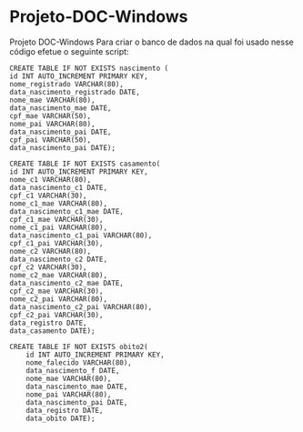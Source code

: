 # Projeto-DOC-Windows
Projeto DOC-Windows
Para criar o banco de dados na qual foi usado nesse código efetue o seguinte script:

    CREATE TABLE IF NOT EXISTS nascimento (
    id INT AUTO_INCREMENT PRIMARY KEY,
    nome_registrado VARCHAR(80),
    data_nascimento_registrado DATE,
    nome_mae VARCHAR(80),
    data_nascimento_mae DATE,
    cpf_mae VARCHAR(50),
    nome_pai VARCHAR(80),
    data_nascimento_pai DATE,
    cpf_pai VARCHAR(50),
    data_nascimento_pai DATE);
    
    CREATE TABLE IF NOT EXISTS casamento(
    id INT AUTO_INCREMENT PRIMARY KEY,
    nome_c1 VARCHAR(80),
    data_nascimento_c1 DATE,
    cpf_c1 VARCHAR(30),
    nome_c1_mae VARCHAR(80),
    data_nascimento_c1_mae DATE,
    cpf_c1_mae VARCHAR(30),
    nome_c1_pai VARCHAR(80),
    data_nascimento_c1_pai VARCHAR(80),
    cpf_c1_pai VARCHAR(30),
    nome_c2 VARCHAR(80),
    data_nascimento_c2 DATE,
    cpf_c2 VARCHAR(30),
    nome_c2_mae VARCHAR(80),
    data_nascimento_c2_mae DATE,
    cpf_c2_mae VARCHAR(30),
    nome_c2_pai VARCHAR(80),
    data_nascimento_c2_pai VARCHAR(80),
    cpf_c2_pai VARCHAR(30),
    data_registro DATE,
    data_casamento DATE);
    
    CREATE TABLE IF NOT EXISTS obito2(
        id INT AUTO_INCREMENT PRIMARY KEY,
        nome_falecido VARCHAR(80),
        data_nascimento_f DATE,
        nome_mae VARCHAR(80),
        data_nascimento_mae DATE,
        nome_pai VARCHAR(80),
        data_nascimento_pai DATE,
        data_registro DATE,
        data_obito DATE);
